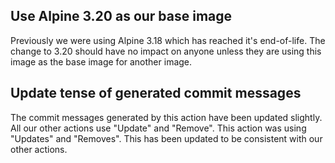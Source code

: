 ## Use Alpine 3.20 as our base image

Previously we were using Alpine 3.18 which has reached it's end-of-life. The change to 3.20 should have no impact on anyone unless they are using this image as the base image for another image.

## Update tense of generated commit messages

The commit messages generated by this action have been updated slightly. All our other actions use "Update" and "Remove". This action was using "Updates" and "Removes". This has been updated to be consistent with our other actions.

